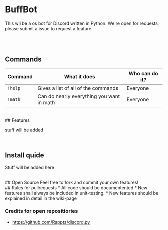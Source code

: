 # BuffBot

This wil be a os bot for Discord written in Python. We're open for requests, please submit a issue to request a feature. 

<br><br>

## Commands
Command | What it does | Who can do it?
--- | --- | ---
`!help` | Gives a list of all of the commands | Everyone
`!math` | Can do nearly everything you want in math | Everyone


<br>
## Features

stuff will be added

<br>

## Install quide
Stuff will be added here

<br>
## Open Source
Feel free to fork and commit your own features! 

<br>
## Rules for pullrequests
* All code should be documentented
* New features shall always be included in unit-testing.
* New features should be explained in detail in the wiki-page

<br>

### Credits for open repositiories
- https://github.com/Rapptz/discord.py
